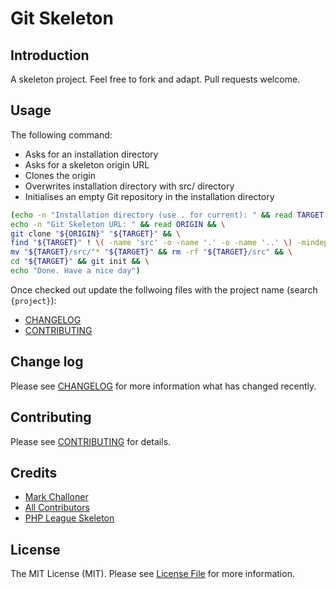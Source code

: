 # Git Skeleton

## Introduction

A skeleton project. Feel free to fork and adapt. Pull requests welcome.

## Usage

The following command:

- Asks for an installation directory
- Asks for a skeleton origin URL
- Clones the origin
- Overwrites installation directory with src/ directory
- Initialises an empty Git repository in the installation directory

``` bash
(echo -n "Installation directory (use . for current): " && read TARGET && \
echo -n "Git Skeleton URL: " && read ORIGIN && \
git clone "${ORIGIN}" "${TARGET}" && \
find "${TARGET}" ! \( -name 'src' -o -name '.' -o -name '..' \) -mindepth 1 -maxdepth 1 -exec rm -rf {} \; && \
mv "${TARGET}/src/"* "${TARGET}" && rm -rf "${TARGET}/src" && \
cd "${TARGET}" && git init && \
echo "Done. Have a nice day")

```

Once checked out update the follwoing files with the project name (search `{project}`):

- [CHANGELOG](src/CHANGELOG.md)
- [CONTRIBUTING](src/CONTRIBUTING.md)

## Change log

Please see [CHANGELOG](CHANGELOG.md) for more information what has changed recently.

## Contributing

Please see [CONTRIBUTING](CONTRIBUTING.md) for details.

## Credits

- [Mark Challoner][link-author]
- [All Contributors][link-contributors]
- [PHP League Skeleton][link-phpleague]

## License

The MIT License (MIT). Please see [License File](LICENSE.md) for more information.

[link-author]: https://github.com/markchalloner
[link-contributors]: ../../contributors
[link-phpleague]:  https://github.com/thephpleague/skeleton

